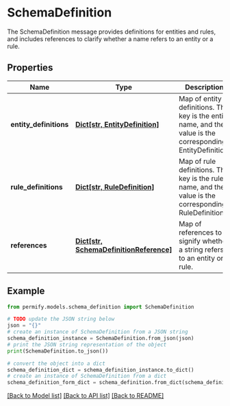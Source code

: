 # SchemaDefinition

The SchemaDefinition message provides definitions for entities and rules, and includes references to clarify whether a name refers to an entity or a rule.

## Properties

Name | Type | Description | Notes
------------ | ------------- | ------------- | -------------
**entity_definitions** | [**Dict[str, EntityDefinition]**](EntityDefinition.md) | Map of entity definitions. The key is the entity name, and the value is the corresponding EntityDefinition. | [optional] 
**rule_definitions** | [**Dict[str, RuleDefinition]**](RuleDefinition.md) | Map of rule definitions. The key is the rule name, and the value is the corresponding RuleDefinition. | [optional] 
**references** | [**Dict[str, SchemaDefinitionReference]**](SchemaDefinitionReference.md) | Map of references to signify whether a string refers to an entity or a rule. | [optional] 

## Example

```python
from permify.models.schema_definition import SchemaDefinition

# TODO update the JSON string below
json = "{}"
# create an instance of SchemaDefinition from a JSON string
schema_definition_instance = SchemaDefinition.from_json(json)
# print the JSON string representation of the object
print(SchemaDefinition.to_json())

# convert the object into a dict
schema_definition_dict = schema_definition_instance.to_dict()
# create an instance of SchemaDefinition from a dict
schema_definition_form_dict = schema_definition.from_dict(schema_definition_dict)
```
[[Back to Model list]](../README.md#documentation-for-models) [[Back to API list]](../README.md#documentation-for-api-endpoints) [[Back to README]](../README.md)


